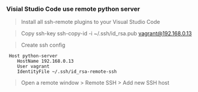 ### Visial Studio Code use remote python server

> Install all ssh-remote plugins to your Visual Studio Code

> Copy ssh-key
ssh-copy-id -i ~/.ssh/id_rsa.pub vagrant@192.168.0.13

> Create ssh config

```
 Host python-server
    HostName 192.168.0.13
    User vagrant
    IdentityFile ~/.ssh/id_rsa-remote-ssh

```   

> Open a remote window > Remote SSH > Add new SSH host